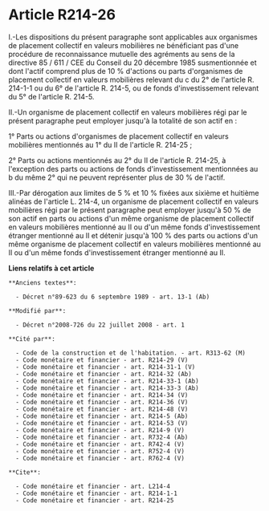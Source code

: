# Article R214-26

I.-Les dispositions du présent paragraphe sont applicables aux organismes de placement collectif en valeurs mobilières ne
bénéficiant pas d'une procédure de reconnaissance mutuelle des agréments au sens de la directive 85 / 611 / CEE du Conseil du
20 décembre 1985 susmentionnée et dont l'actif comprend plus de 10 % d'actions ou parts d'organismes de placement collectif
en valeurs mobilières relevant du c du 2° de l'article R. 214-1-1 ou du 6° de l'article R. 214-5, ou de fonds
d'investissement relevant du 5° de l'article R. 214-5. 

II.-Un organisme de placement collectif en valeurs mobilières régi par le présent paragraphe peut employer jusqu'à la
totalité de son actif en : 

1° Parts ou actions d'organismes de placement collectif en valeurs mobilières mentionnés au 1° du II de l'article R.
214-25 ; 

2° Parts ou actions mentionnés au 2° du II de l'article R. 214-25, à l'exception des parts ou actions de fonds
d'investissement mentionnées au b du même 2° qui ne peuvent représenter plus de 30 % de l'actif. 

III.-Par dérogation aux limites de 5 % et 10 % fixées aux sixième et huitième alinéas de l'article L. 214-4, un organisme de
placement collectif en valeurs mobilières régi par le présent paragraphe peut employer jusqu'à 50 % de son actif en parts ou
actions d'un même organisme de placement collectif en valeurs mobilières mentionné au II ou d'un même fonds d'investissement
étranger mentionné au II et détenir jusqu'à 100 % des parts ou actions d'un même organisme de placement collectif en valeurs
mobilières mentionné au II ou d'un même fonds d'investissement étranger mentionné au II.

**Liens relatifs à cet article**

	**Anciens textes**:

	  - Décret n°89-623 du 6 septembre 1989 - art. 13-1 (Ab)

	**Modifié par**:

	  - Décret n°2008-726 du 22 juillet 2008 - art. 1

	**Cité par**:

	  - Code de la construction et de l'habitation. - art. R313-62 (M)
	  - Code monétaire et financier - art. R214-29 (V)
	  - Code monétaire et financier - art. R214-31-1 (V)
	  - Code monétaire et financier - art. R214-32 (Ab)
	  - Code monétaire et financier - art. R214-33-1 (Ab)
	  - Code monétaire et financier - art. R214-33-3 (Ab)
	  - Code monétaire et financier - art. R214-34 (V)
	  - Code monétaire et financier - art. R214-36 (V)
	  - Code monétaire et financier - art. R214-48 (V)
	  - Code monétaire et financier - art. R214-5 (Ab)
	  - Code monétaire et financier - art. R214-53 (V)
	  - Code monétaire et financier - art. R214-9 (V)
	  - Code monétaire et financier - art. R732-4 (Ab)
	  - Code monétaire et financier - art. R742-4 (V)
	  - Code monétaire et financier - art. R752-4 (V)
	  - Code monétaire et financier - art. R762-4 (V)

	**Cite**:

	  - Code monétaire et financier - art. L214-4
	  - Code monétaire et financier - art. R214-1-1
	  - Code monétaire et financier - art. R214-25
